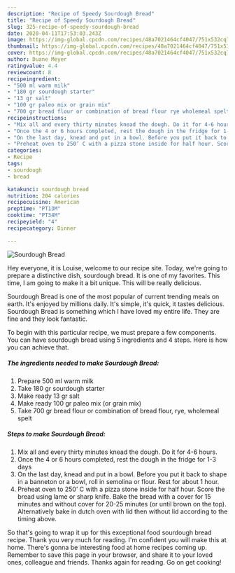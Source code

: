 ```yaml
---
description: "Recipe of Speedy Sourdough Bread"
title: "Recipe of Speedy Sourdough Bread"
slug: 325-recipe-of-speedy-sourdough-bread
date: 2020-04-11T17:53:03.243Z
image: https://img-global.cpcdn.com/recipes/48a7021464cf4047/751x532cq70/sourdough-bread-recipe-main-photo.jpg
thumbnail: https://img-global.cpcdn.com/recipes/48a7021464cf4047/751x532cq70/sourdough-bread-recipe-main-photo.jpg
cover: https://img-global.cpcdn.com/recipes/48a7021464cf4047/751x532cq70/sourdough-bread-recipe-main-photo.jpg
author: Duane Meyer
ratingvalue: 4.4
reviewcount: 8
recipeingredient:
- "500 ml warm milk"
- "180 gr sourdough starter"
- "13 gr salt"
- "100 gr paleo mix or grain mix"
- "700 gr bread flour or combination of bread flour rye wholemeal spelt"
recipeinstructions:
- "Mix all and every thirty minutes knead the dough. Do it for 4-6 hours."
- "Once the 4 or 6 hours completed, rest the dough in the fridge for 1-3 days"
- "On the last day, knead and put in a bowl. Before you put it back to shape in a banneton or a bowl, roll in semolina or flour. Rest for about 1 hour."
- "Preheat oven to 250’ C with a pizza stone inside for half hour. Score the bread using lame or sharp knife. Bake the bread with a cover for 15 minutes and without cover for 20-25 minutes (or until brown on the top). Alternatively bake in dutch oven with lid then without lid according to the timing above."
categories:
- Recipe
tags:
- sourdough
- bread

katakunci: sourdough bread 
nutrition: 204 calories
recipecuisine: American
preptime: "PT13M"
cooktime: "PT34M"
recipeyield: "4"
recipecategory: Dinner

---
```



![Sourdough Bread](https://img-global.cpcdn.com/recipes/48a7021464cf4047/751x532cq70/sourdough-bread-recipe-main-photo.jpg)

Hey everyone, it is Louise, welcome to our recipe site. Today, we're going to prepare a distinctive dish, sourdough bread. It is one of my favorites. This time, I am going to make it a bit unique. This will be really delicious.

Sourdough Bread is one of the most popular of current trending meals on earth. It's enjoyed by millions daily. It's simple, it's quick, it tastes delicious. Sourdough Bread is something which I have loved my entire life. They are fine and they look fantastic.




To begin with this particular recipe, we must prepare a few components. You can have sourdough bread using 5 ingredients and 4 steps. Here is how you can achieve that.

##### The ingredients needed to make Sourdough Bread:

1. Prepare 500 ml warm milk
1. Take 180 gr sourdough starter
1. Make ready 13 gr salt
1. Make ready 100 gr paleo mix (or grain mix)
1. Take 700 gr bread flour or combination of bread flour, rye, wholemeal spelt




##### Steps to make Sourdough Bread:

1. Mix all and every thirty minutes knead the dough. Do it for 4-6 hours.
1. Once the 4 or 6 hours completed, rest the dough in the fridge for 1-3 days
1. On the last day, knead and put in a bowl. Before you put it back to shape in a banneton or a bowl, roll in semolina or flour. Rest for about 1 hour.
1. Preheat oven to 250’ C with a pizza stone inside for half hour. Score the bread using lame or sharp knife. Bake the bread with a cover for 15 minutes and without cover for 20-25 minutes (or until brown on the top). Alternatively bake in dutch oven with lid then without lid according to the timing above.




So that's going to wrap it up for this exceptional food sourdough bread recipe. Thank you very much for reading. I'm confident you will make this at home. There's gonna be interesting food at home recipes coming up. Remember to save this page in your browser, and share it to your loved ones, colleague and friends. Thanks again for reading. Go on get cooking!
